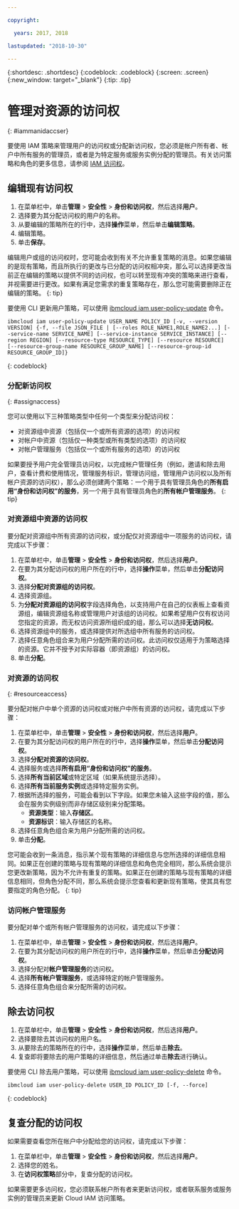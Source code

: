 ```yaml
---

copyright:

  years: 2017, 2018

lastupdated: "2018-10-30"

---
```


{:shortdesc: .shortdesc}
{:codeblock: .codeblock}
{:screen: .screen}
{:new_window: target="_blank"}
{:tip: .tip}

# 管理对资源的访问权
{: #iammanidaccser}

要使用 IAM 策略来管理用户的访问权或分配新访问权，您必须是帐户所有者、帐户中所有服务的管理员，或者是为特定服务或服务实例分配的管理员。有关访问策略和角色的更多信息，请参阅 [IAM 访问权](/docs/iam/users_roles.html)。

## 编辑现有访问权

1. 在菜单栏中，单击**管理** &gt; **安全性** &gt; **身份和访问权**，然后选择**用户**。
2. 选择要为其分配访问权的用户的名称。
3. 从要编辑的策略所在的行中，选择**操作**菜单，然后单击**编辑策略**。
4. 编辑策略。
5. 单击**保存**。

编辑用户或组的访问权时，您可能会收到有关不允许重复策略的消息。如果您编辑的是现有策略，而且所执行的更改与已分配的访问权相冲突，那么可以选择更改当前正在编辑的策略以提供不同的访问权，也可以转至现有冲突的策略来进行查看，并视需要进行更改。如果有满足您需求的重复策略存在，那么您可能需要删除正在编辑的策略。
{: tip}

要使用 CLI 更新用户策略，可以使用 [ibmcloud iam user-policy-update](/docs/cli/reference/ibmcloud/cli_api_policy.html#ibmcloud_iam_user_policy_update) 命令。
```
ibmcloud iam user-policy-update USER_NAME POLICY_ID [-v, --version VERSION] {-f, --file JSON_FILE | [--roles ROLE_NAME1,ROLE_NAME2...] [--service-name SERVICE_NAME] [--service-instance SERVICE_INSTANCE] [--region REGION] [--resource-type RESOURCE_TYPE] [--resource RESOURCE] [--resource-group-name RESOURCE_GROUP_NAME] [--resource-group-id RESOURCE_GROUP_ID]}
```
{: codeblock}

### 分配新访问权
{: #assignaccess}

您可以使用以下三种策略类型中任何一个类型来分配访问权： 

* 对资源组中资源（包括仅一个或所有资源的选项）的访问权
* 对帐户中资源（包括仅一种类型或所有类型的选项）的访问权
* 对帐户管理服务（包括仅一个或所有服务的选项）的访问权

如果要授予用户完全管理员访问权，以完成帐户管理任务（例如，邀请和除去用户，查看计费和使用情况，管理服务标识，管理访问组，管理用户访问权以及所有帐户资源的访问权），那么必须创建两个策略：一个用于具有管理员角色的**所有启用“身份和访问权”的服务**，另一个用于具有管理员角色的**所有帐户管理服务**。
{: tip}

### 对资源组中资源的访问权 

要分配对资源组中所有资源的访问权，或分配仅对资源组中一项服务的访问权，请完成以下步骤：

1. 在菜单栏中，单击**管理** &gt; **安全性** &gt; **身份和访问权**，然后选择**用户**。
2. 在要为其分配访问权的用户所在的行中，选择**操作**菜单，然后单击**分配访问权**。
3. 选择**分配对资源组的访问权**。
4. 选择资源组。
5. 为**分配对资源组的访问权**字段选择角色，以支持用户在自己的仪表板上查看资源组，编辑资源组名称或管理用户对该组的访问权。如果希望用户仅有权访问您指定的资源，而无权访问资源所组织成的组，那么可以选择**无访问权**。
6. 选择资源组中的服务，或选择提供对所选组中所有服务的访问权。
7. 选择任意角色组合来为用户分配所需的访问权。此访问权仅适用于为策略选择的资源。它并不授予对实际容器（即资源组）的访问权。
8. 单击**分配**。

### 对资源的访问权
{: #resourceaccess}

要分配对帐户中单个资源的访问权或对帐户中所有资源的访问权，请完成以下步骤： 

1. 在菜单栏中，单击**管理** &gt; **安全性** &gt; **身份和访问权**，然后选择**用户**。
2. 在要为其分配访问权的用户所在的行中，选择**操作**菜单，然后单击**分配访问权**。
3. 选择**分配对资源的访问权**。
4. 选择服务或选择**所有启用“身份和访问权”的服务**。
5. 选择**所有当前区域**或特定区域（如果系统提示选择）。 
6. 选择**所有当前服务实例**或选择特定服务实例。
7. 根据所选择的服务，可能会看到以下字段。如果您未输入这些字段的值，那么会在服务实例级别而非存储区级别来分配策略。 
    * **资源类型**：输入**存储区**。
    * **资源标识**：输入存储区的名称。
8. 选择任意角色组合来为用户分配所需的访问权。
9. 单击**分配**。

您可能会收到一条消息，指示某个现有策略的详细信息与您所选择的详细信息相同。如果正在创建的策略与现有策略的详细信息和角色完全相同，那么系统会提示您更改新策略，因为不允许有重复的策略。如果正在创建的策略与现有策略的详细信息相同，但角色分配不同，那么系统会提示您查看和更新现有策略，使其具有您要指定的角色分配。
{: tip}

### 访问帐户管理服务 

要分配对单个或所有帐户管理服务的访问权，请完成以下步骤： 

1. 在菜单栏中，单击**管理** &gt; **安全性** &gt; **身份和访问权**，然后选择**用户**。
2. 在要为其分配访问权的用户所在的行中，选择**操作**菜单，然后单击**分配访问权**。
3. 选择分配对**帐户管理服务**的访问权。
4. 选择**所有帐户管理服务**，或选择特定的帐户管理服务。
5. 选择任意角色组合来分配所需的访问权。


## 除去访问权

1. 在菜单栏中，单击**管理** &gt; **安全性** &gt; **身份和访问权**，然后选择**用户**。
2. 选择要除去其访问权的用户名。
3. 从要除去的策略所在的行中，选择**操作**菜单，然后单击**除去**。
4. 复查即将要除去的用户策略的详细信息，然后通过单击**除去**进行确认。

要使用 CLI 除去用户策略，可以使用 [ibmcloud iam user-policy-delete](/docs/cli/reference/ibmcloud/cli_api_policy.html#ibmcloud_iam_user_policy_delete) 命令。
```
ibmcloud iam user-policy-delete USER_ID POLICY_ID [-f, --force]
```
{: codeblock}

## 复查分配的访问权

如果需要查看您所在帐户中分配给您的访问权，请完成以下步骤：

1. 在菜单栏中，单击**管理** &gt; **安全性** &gt; **身份和访问权**，然后选择**用户**。
2. 选择您的姓名。
3. 在**访问权策略**部分中，复查分配的访问权。

如果需要更多访问权，您必须联系帐户所有者来更新访问权，或者联系服务或服务实例的管理员来更新 Cloud IAM 访问策略。
